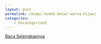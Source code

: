 ```yaml
---
layout: post
permalink: /mimpi-kodok-besar-warna-hijau/
categories:
    - Uncategorized
---
```


[Baca Selengkapnya](/03)